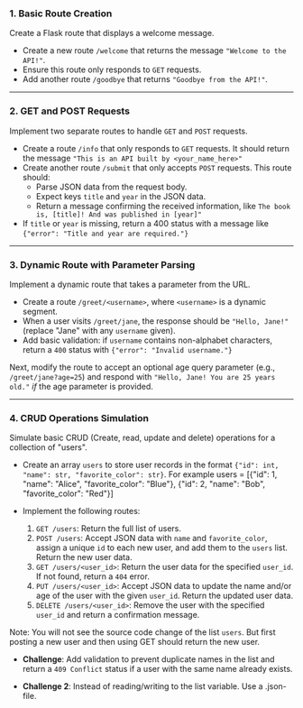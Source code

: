 ### 1. Basic Route Creation

Create a Flask route that displays a welcome message.

- Create a new route `/welcome` that returns the message `"Welcome to the API!"`.
- Ensure this route only responds to `GET` requests.
- Add another route `/goodbye` that returns `"Goodbye from the API!"`.

---

### 2. GET and POST Requests

Implement two separate routes to handle `GET` and `POST` requests.

- Create a route `/info` that only responds to `GET` requests. It should return the message `"This is an API built by <your_name_here>"`
- Create another route `/submit` that only accepts `POST` requests. This route should:
  - Parse JSON data from the request body.
  - Expect keys `title` and `year` in the JSON data.
  - Return a message confirming the received information, like `The book is, [title]! And was published in [year]"`
- If `title` or `year` is missing, return a 400 status with a message like `{"error": "Title and year are required."}`

---

### 3. Dynamic Route with Parameter Parsing

Implement a dynamic route that takes a parameter from the URL.

- Create a route `/greet/<username>`, where `<username>` is a dynamic segment.
- When a user visits `/greet/jane`, the response should be `"Hello, Jane!"` (replace "Jane" with any `username` given).
- Add basic validation: if `username` contains non-alphabet characters, return a `400` status with `{"error": "Invalid username."}`

Next, modify the route to accept an optional age query parameter (e.g., `/greet/jane?age=25`) and respond with `"Hello, Jane! You are 25 years old."` _if_ the age parameter is provided.

---

### 4. CRUD Operations Simulation

Simulate basic CRUD (Create, read, update and delete) operations for a collection of "users".

- Create an array `users` to store user records in the format `{"id": int, "name": str, "favorite_color": str}`.
For example users = [{"id": 1, "name": "Alice", "favorite_color": "Blue"}, {"id": 2, "name": "Bob", "favorite_color": "Red"}]
- Implement the following routes:

  1. `GET /users`: Return the full list of users.
  2. `POST /users`: Accept JSON data with `name` and `favorite_color`, assign a unique `id` to each new user, and add them to the `users` list. Return the new user data.
  3. `GET /users/<user_id>`: Return the user data for the specified `user_id`. If not found, return a `404` error.
  4. `PUT /users/<user_id>`: Accept JSON data to update the name and/or age of the user with the given `user_id`. Return the updated user data.
  5. `DELETE /users/<user_id>`: Remove the user with the specified `user_id` and return a confirmation message.

Note: You will not see the source code change of the list `users`. But first posting a new user and then using GET should return the new user.
- **Challenge**: Add validation to prevent duplicate names in the list and return a `409 Conflict` status if a user with the same name already exists.

- **Challenge 2**: Instead of reading/writing to the list variable. Use a .json-file.
